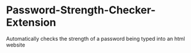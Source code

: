# Password-Strength-Checker-Extension
Automatically checks the strength of a password being typed into an html website

